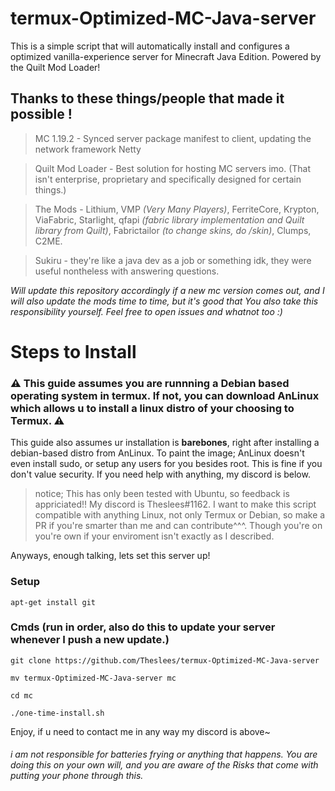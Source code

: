 # termux-Optimized-MC-Java-server
This is a simple script that will automatically install and configures a optimized vanilla-experience server for Minecraft Java Edition. Powered by the Quilt Mod Loader! 

## Thanks to these things/people that made it possible !
> MC 1.19.2 - Synced server package manifest to client, updating the network framework Netty

> Quilt Mod Loader - Best solution for hosting MC servers imo. (That isn't enterprise, proprietary and specifically designed for certain things.)

> The Mods - Lithium, VMP *(Very Many Players)*, FerriteCore, Krypton, ViaFabric, Starlight, qfapi *(fabric library implementation and Quilt library from Quilt)*, Fabrictailor *(to change skins, do /skin)*, Clumps, C2ME.

> Sukiru - they're like a java dev as a job or something idk, they were useful nontheless with answering questions.

*Will update this repository accordingly if a new mc version comes out, and I will also update the mods time to time, but it's good that You also take this responsibility yourself. Feel free to open issues and whatnot too :)*
# Steps to Install

### ⚠️ This guide assumes you are runnning a Debian based operating system in termux. If not, you can download AnLinux which allows u to install a linux distro of your choosing to Termux. ⚠️
This guide also assumes ur installation is __barebones__, right after installing a debian-based distro from AnLinux. To paint the image; AnLinux doesn't even install sudo, or setup any users for you besides root. This is fine if you don't value security. 
If you need help with anything, my discord is below.

> notice; This has only been tested with Ubuntu, so feedback is appriciated!! My discord is Theslees#1162. I want to make this script compatible with anything Linux, not only Termux or Debian, so make a PR if you're smarter than me and can contribute^^^. Though you're on you're own if your enviroment isn't exactly as I described.

Anyways, enough talking, lets set this server up!

### Setup
`apt-get install git`

### Cmds (run in order, also do this to update your server whenever I push a new update.)
`git clone https://github.com/Theslees/termux-Optimized-MC-Java-server`

`mv termux-Optimized-MC-Java-server mc`

`cd mc`

`./one-time-install.sh`

Enjoy, if u need to contact me in any way my discord is above~

###### i am not responsible for batteries frying or anything that happens. You are doing this on your own will, and you are aware of the Risks that come with putting your phone through this.
